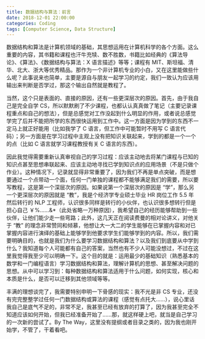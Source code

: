 ```yaml
---
title: 数据结构与算法：前言
date: 2018-12-01 22:00:00
categories: Coding
tags: [Computer Science, Data Structure]
---
```


数据结构和算法是计算机领域的基础，其思想运用在计算机科学的各个方面。这么重要的内容，其书籍和课程也汗牛充犊、数不胜数，书籍比如经典的《算法导论》、《算法》、《数据结构与算法：X 语言描述》等等；课程有 MIT、斯坦福、清华、北大、浙大等优秀精品。那作为一个非计算机专业的小白，又在这里能做些什么呢？此事说来也简单，主要是源自与朋友一起学习的约定，我们一致认为应该用输出来判断是否学过，那这个输出自然就是教程了。

当然，这个只是表面的、直接的原因，还有一些更深层次的原因。首先，由于我自己是完全自学 CS，所以默默刷了不少课程，也都认认真真做了笔记（主要记录课程重点和自己的想法），但是总感觉对工作没起到什么明显的作用，或者说总感觉学完了后并不能把所学的东西很快运用到工作中。这一方面是因为学到的东西不一定马上就正好能用（比如我学了 C 语言，但工作中可能暂时不用写 C 语言代码）；另一方面是在学习过程中主观上没有把知识关联起来，学到的都是一个一个的点（比如 C 语言就学习课程教授有关 C 语言的东西）。

因此我觉得需要重新认真审视自己的学习过程：应该主动地去将某门课程与已知的知识点甚至思想串联起来、应该主动地寻找已学到知识点的应用场景（不是只做个作业）。这种情况下，记录就显得非常重要了，因为我们不再是单点突破，而是想要通过一个点带动一个面，任何一门单独的课程都不能够满足我们的需要，所以要写教程，这是第一个深层次的原因。如果说第一个深层次的原因是 “学”，那么另一个更深层次的原因就是 “教”，我是个经济学专业硕士毕业 HR 岗位工作 5.5 年然后转行的 NLP 工程师，认识很多同样是转行的小伙伴，也认识很多想转行但是担心自己 ￥%……&\*（此处省略一万种原因），我希望自己的经历能够帮助到一些伙伴，让他们能少走一些弯路；此外，这几天正在阅读费曼的相对论讲义，对他关于 “教” 的理念非常赞同和倾慕，他想让大一大二的学生能够在已掌握内容和对已掌握内容进行演绎的基础上能够学到他要求学生们能够学到的内容。所以，我们需要明确目的，也就是我们为什么要学习数据结构和算法？以及我们到底要从中学到什么？我知道每个人可能都有自己的答案，当然也有不少人可能没想过，不过在这里我觉得我至少可以明确一下。这个目的就是：运用最少的基础知识（熟悉基本的数学和一门编程语言）学习数据结构和算法，理解计算机的思想、甚至解决问题的思想。从中可以学习到：每种数据结构和算法适用于什么问题，如何实现，核心和本质是什么，是否可以迁移到其他领域等等。

丰满的理想谈完了，我需要特别申明一下骨感的现实：我不光是非 CS 专业，还没有完完整整学过任何一门数据结构或算法的课程（感觉有点托大……），说心里话我自己是底气不足的，非常不足，我甚至已经有放弃的打算了，因为我甚至完全不知道应该如何开始，但我已经准备开始了……那，就这样硬上吧，就当是自己学习的一次新的尝试了。By The Way，这里没有提纲或者目录之类的，因为我也刚开始学，不管了，干着看吧。

